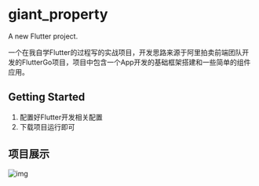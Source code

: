 # giant_property

A new Flutter project.

一个在我自学Flutter的过程写的实战项目，开发思路来源于阿里拍卖前端团队开发的FlutterGo项目，项目中包含一个App开发的基础框架搭建和一些简单的组件应用。

## Getting Started

1. 配置好Flutter开发相关配置
2. 下载项目运行即可

## 项目展示

![img](https://github.com/SionChen/WisdomProperty/blob/master/QQ20190614-162925-HD.gif)

